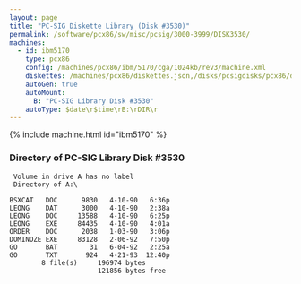 ```yaml
---
layout: page
title: "PC-SIG Diskette Library (Disk #3530)"
permalink: /software/pcx86/sw/misc/pcsig/3000-3999/DISK3530/
machines:
  - id: ibm5170
    type: pcx86
    config: /machines/pcx86/ibm/5170/cga/1024kb/rev3/machine.xml
    diskettes: /machines/pcx86/diskettes.json,/disks/pcsigdisks/pcx86/diskettes.json
    autoGen: true
    autoMount:
      B: "PC-SIG Library Disk #3530"
    autoType: $date\r$time\rB:\rDIR\r
---
```


{% include machine.html id="ibm5170" %}

### Directory of PC-SIG Library Disk #3530

     Volume in drive A has no label
     Directory of A:\

    BSXCAT   DOC      9830   4-10-90   6:36p
    LEONG    DAT      3000   4-10-90   2:38a
    LEONG    DOC     13588   4-10-90   6:25p
    LEONG    EXE     84435   4-10-90   4:01a
    ORDER    DOC      2038   1-03-90   3:06p
    DOMINOZE EXE     83128   2-06-92   7:50p
    GO       BAT        31   6-04-92   2:25a
    GO       TXT       924   4-21-93  12:40p
            8 file(s)     196974 bytes
                          121856 bytes free
